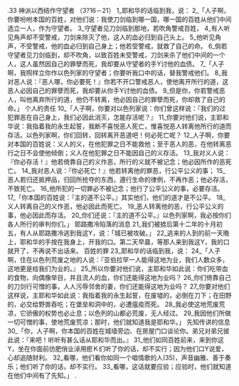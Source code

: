.33 
神派以西结作守望者 
（3?16－21） 
1_耶和华的话临到我，说： 2_「人子啊，你要吩咐本国的百姓，对他们说：我使刀剑临到哪一国，哪一国的百姓从他们中间选立一人，作为守望者。 3_守望者见刀剑临到那地，若吹角警戒百姓， 4_有人听见角声却不受警戒，刀剑来除灭了他，这人的血必归到自己头上。 5_他听见角声，不受警戒，他的血必归到自己身上；他若受警戒，就救了自己的命。 6_倘若守望者见刀剑临到，却不吹角，以致百姓未受警戒，刀剑来杀了他们中间的一个人，这人虽然因自己的罪孽而死，我却要从守望者的手Y讨他的血债。 
7_「人子啊，我照样立你作以色列家的守望者；你要听我口中的话，替我警戒他们。 8_我对恶人说：『恶人哪，你必要死！』你若不开口警戒恶人，使他离开所行的道，这恶人必因自己的罪孽而死，我却要从你手Y讨他的血债。 9_但是你，你若警戒恶人，叫他离弃所行的道，他仍不转离，他必因自己的罪孽而死，你却救了自己的命。」 
个人的责任 
10_「人子啊，你要对以色列家说：你们曾这样说：『我们的过犯罪恶在自己身上，我们必因此消灭，怎能存活呢？』 11_你要对他们说，主耶和华说：我指着我的永生起誓，我断不喜悦恶人死亡，惟喜悦恶人转离他所行的道而存活。以色列家啊，你们回转，回转离开恶道吧！何必死亡呢？ 12_人子啊，你要对本国的百姓说：义人的义，在他犯罪之日不能救他；至于恶人的恶，在他转离恶行之日不会使他倾倒；义人在他犯罪之日不能因自己的义存活。 13_我对义人说：『你必存活！』他若倚靠自己的义作恶，所行的义就不被记念；他必因所作的恶死亡。 14_我对恶人说：『你必死亡！』他若转离他的罪恶，行公平公义的事； 15_恶人若归还抵押品，归回所抢夺的东西，遵行生命的律例，不再作恶；他必存活，不致死亡。 16_他所犯的一切罪必不被记念；他行了公平公义的事，必要存活。 
17_「你本国的百姓说：『主的道不公平。』其实他们，他们的道才是不公平。 18_义人转离自己的义作恶，他必因此而死亡。 19_恶人转离他的恶，行公平公义的事，他必因此而存活。 20_你们还说：『主的道不公平。』以色列家啊，我必按你们各人所行的审判你们。」 
耶路撒冷陷落的消息 
21_我们被掳后第十二年的十月初五，有人从耶路撒冷逃到我这Y，说：「城已被攻破。」 22_逃来的人到的前一天晚上，耶和华的手按在我身上，开我的口。第二天早晨，等那人来到我这Y，我的口就开了，不再说不出话来。 
百姓的罪 
23_耶和华的话临到我，说： 24_「人子啊，住在以色列荒废之地的人说：『亚伯拉罕一人能得这地为业，我们人数众多，这地更是给我们为业的。』 25_所以你要对他们说，主耶和华如此说：你们吃带血的食物，向偶像举目，并且流人的血，你们还能得这地为业吗？ 26_你们倚靠自己的刀剑行可憎的事，人人污辱邻舍的妻，你们还能得这地为业吗？ 27_你要对他们这样说，主耶和华如此说：我指着我的永生起誓，在废墟的，必倒在刀下；在田野的，必交给野兽吞吃；在堡垒和洞中的，必遭瘟疫而死。 28_我必使这地荒废荒凉，它骄傲的权势也必止息；以色列的山都必荒废，无人经过。 29_我因他们所做一切可憎的事，使地荒废荒凉；那时，他们就知道我是耶和华。」 
先知传讲的信息 
30_「你，人子啊，你本国的百姓在城墙旁边、在房屋门口谈论你。弟兄对弟兄彼此说：『来吧！听听有甚么话从耶和华而出。』 31_他们如同百姓前来，来到你这Y，坐在你面前彷肥俏业淖用瘛Ｋ们听了你的话，却不实行；因为他们口Y说爱，心却追随财利。 32_看哪，他们看你如同一个唱情歌的人(35)，声音幽雅、善于奏乐；他们听了你的话，却不实行。 33_看哪，这话就要应验；应验时，他们就知道在他们中间有了先知。」 
.